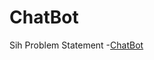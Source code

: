# ChatBot
Sih Problem Statement
-[ChatBot](https://akhincheriyan.github.io/ChatBot/ChatBot/index.html)

